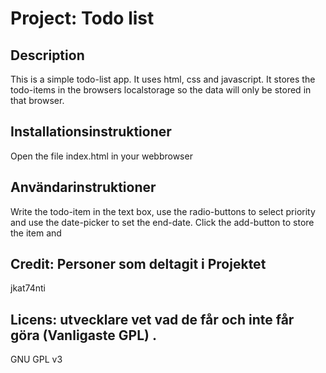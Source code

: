 # Project: Todo list 

## Description
This is a simple todo-list app. 
It uses html, css and javascript.
It stores the todo-items in the browsers localstorage so the data will only be stored in that browser.

## Installationsinstruktioner 
Open the file index.html in your webbrowser

## Användarinstruktioner 
Write the todo-item in the text box, use the radio-buttons to select priority  and use the date-picker to set the end-date.
Click the add-button to store the item and 

## Credit: Personer som deltagit i Projektet
jkat74nti
## Licens: utvecklare vet vad de får och inte får göra (Vanligaste GPL) .
GNU GPL v3
